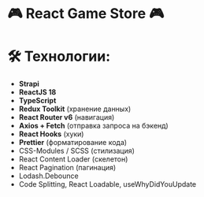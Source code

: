 # 🎮 React Game Store 🎮

# 🛠 Технологии:

- **Strapi**
- **ReactJS 18**
- **TypeScript**
- **Redux Toolkit** (хранение данных)
- **React Router v6** (навигация)
- **Axios + Fetch** (отправка запроса на бэкенд)
- **React Hooks** (хуки)
- **Prettier** (форматирование кода)
- CSS-Modules / SCSS (стилизация)
- React Content Loader (скелетон)
- React Pagination (пагинация)
- Lodash.Debounce
- Code Splitting, React Loadable, useWhyDidYouUpdate